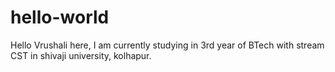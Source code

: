 # hello-world
Hello Vrushali here,
I am currently studying in 3rd year of BTech with stream CST in shivaji university, kolhapur.
